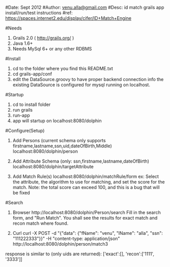 #Date: Sept 2012
#Author: venu.alla@gmail.com
#Desc: id match grails app install/run/test instructions
#ref: https://spaces.internet2.edu/display/cifer/ID+Match+Engine

#Needs
1. Grails 2.0 ( http://grails.org/ )
2. Java 1.6+
3. Needs MySql 6+ or any other RDBMS

#Install
1. cd to the folder where you find this README.txt
2. cd grails-app/conf
3. edit the DataSource.groovy to have proper backend connection info
   the existing DataSource is configured for mysql running on localhost.

#Startup
1. cd to install folder 
2. run grails
3. run-app
4. app will startup on localhost:8080/dolphin

#Configure(Setup)
1. Add Persons (current schema only supports firstname,lastname,ssn,uid,dateOfBirth,Middle)
localhost:8080/dolphin/person

2. Add Attribute Schema (only: ssn,firstname,lastname,dateOfBirth)
localhost:8080/dolphin/targetAttribute

3. Add Match Rule(s)
localhost:8080/dolphin/matchRule/form
ex: Select the attribute, the algorithm to use for matching, and set the score for the match.
Note: the total score can exceed 100, and this is a bug that will be fixed

#Search
1. Browser
http://localhost:8080/dolphin/Person/search
Fill in the search form, and "Run Match".
You shall see the results for exact match and recon match where found.

2. Curl
curl -X POST -d "{"data": {"fName": "venu", "lName": "alla", "ssn": "111222333"}}" -H "content-type: application/json" http://localhost:8080/dolphin/person/match3

response is similar to (only uids are returned):
['exact':[], 'recon':['1111', '3333']]


